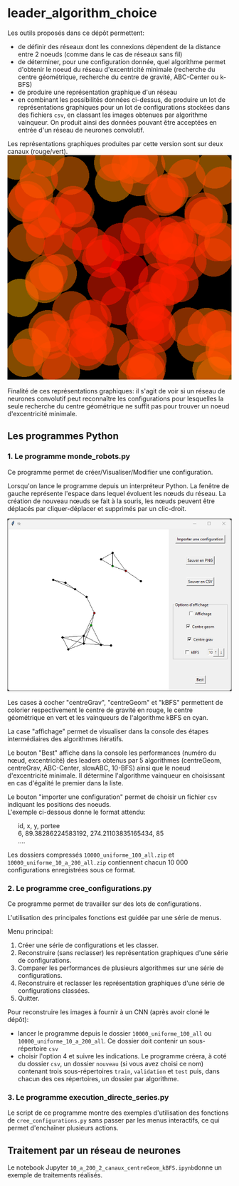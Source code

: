 # leader_algorithm_choice

Les outils proposés dans ce dépôt permettent:

- de définir des réseaux dont les connexions dépendent de la distance entre 2 noeuds (comme dans le cas de réseaux sans fil)
- de déterminer, pour une configuration donnée, quel algorithme permet d'obtenir le noeud du réseau d'excentricité minimale (recherche du centre géométrique, recherche du centre de gravité, ABC-Center ou k-BFS)
-  de produire une représentation graphique d'un réseau
-  en combinant les possibilités données ci-dessus, de produire un lot de représentations graphiques pour un lot de configurations stockées dans des fichiers `csv`, en classant les images obtenues par algorithme vainqueur. On produit ainsi des données pouvant être acceptées en entrée d'un réseau de neurones convolutif.

Les représentations graphiques produites par cette version sont sur deux canaux (rouge/vert). ![](essai2_5.png)

Finalité de ces représentations graphiques: il s'agit de voir si un réseau de neurones convolutif peut reconnaître les configurations pour lesquelles la seule recherche du centre géométrique ne suffit pas pour trouver un noeud d'excentricité minimale.

## Les programmes Python
### 1. Le programme monde_robots.py

Ce programme permet de créer/Visualiser/Modifier une configuration.

Lorsqu'on lance le programme depuis un interpréteur Python. La fenêtre de gauche représente l'espace dans lequel évoluent les nœuds du réseau. La création de nouveau nœuds se fait à la souris, les nœuds peuvent être déplacés par cliquer-déplacer et supprimés par un clic-droit.

![](outil1.png)

Les cases à cocher "centreGrav", "centreGeom" et "kBFS" permettent de colorier respectivement le centre de gravité en rouge, le centre géométrique en vert et les vainqueurs de l'algorithme kBFS en cyan.

La case "affichage" permet de visualiser dans la console des étapes intermédiaires des algorithmes itératifs.

Le bouton "Best" affiche dans la console les performances (numéro du nœud, excentricité) des leaders obtenus par 5 algorithmes (centreGeom, centreGrav, ABC-Center, slowABC, 10-BFS) ainsi que le noeud d'excentricité minimale. Il détermine l'algorithme vainqueur en choisissant en cas d'égalité le premier dans la liste.

Le bouton "importer une configuration" permet de choisir un fichier `csv` indiquant les positions des noeuds.  
L'exemple ci-dessous donne le format attendu:

&nbsp;&nbsp;&nbsp;&nbsp;&nbsp;&nbsp;id, x, y, portee  
&nbsp;&nbsp;&nbsp;&nbsp;&nbsp;&nbsp;6, 89.38286224583192, 274.21103835165434, 85  
&nbsp;&nbsp;&nbsp;&nbsp;&nbsp;&nbsp;....

Les dossiers compressés `10000_uniforme_100_all.zip` et `10000_uniforme_10_a_200_all.zip` contiennent chacun 10 000 configurations enregistrées sous ce format.

### 2. Le programme cree_configurations.py

Ce programme permet de travailler sur des lots de configurations.

L'utilisation des principales fonctions est guidée par une série de menus.

Menu principal:  

1. Créer une série de configurations et les classer.    
2. Reconstruire (sans reclasser) les représentation graphiques d'une série de configurations.  
3. Comparer les performances de plusieurs algorithmes sur une série de configurations.  
4. Reconstruire et reclasser les représentation graphiques d'une série de configurations classées.  
5. Quitter.  
 
Pour reconstruire les images à fournir à un CNN (après avoir cloné le dépôt): 

- lancer le programme depuis le dossier `10000_uniforme_100_all` ou `10000_uniforme_10_a_200_all`. Ce dossier doit contenir un sous-répertoire `csv`
- choisir l'option 4 et suivre les indications. Le programme créera, à coté du dossier `csv`, un dossier `nouveau` (si vous avez choisi ce nom) contenant trois sous-répertoires `train`, `validation` et `test` puis, dans chacun des ces répertoires, un dossier par algorithme.

### 3. Le programme execution_directe_series.py

Le script de ce programme montre des exemples d'utilisation des fonctions de `cree_configurations.py` sans passer par les menus interactifs, ce qui permet d'enchaîner plusieurs actions.

## Traitement par un réseau de neurones

Le notebook Jupyter `10_a_200_2_canaux_centreGeom_kBFS.ipynb`donne un exemple de traitements réalisés.
